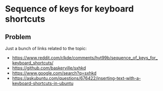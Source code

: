 

# Sequence of keys for keyboard shortcuts


## Problem

Just a bunch of links related to the topic:

-   <https://www.reddit.com/r/kde/comments/hyt99b/sequence_of_keys_for_keyboard_shortcuts/>
-   <https://github.com/baskerville/sxhkd>
-   <https://www.google.com/search?q=sxhkd>
-   <https://askubuntu.com/questions/676422/inserting-text-with-a-keyboard-shortcuts-in-ubuntu>

